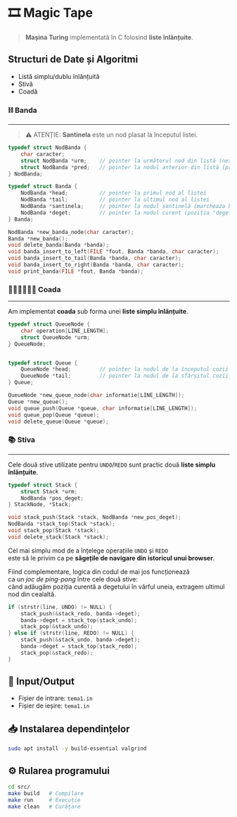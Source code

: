 # 🎞️ Magic Tape

> **Mașina Turing** implementată în C folosind **liste înlănțuite**.


## Structuri de Date și Algoritmi

- Listă simplu/dublu înlănțuită
- Stivă
- Coadă


### ⛓️ Banda
---

> ⚠️ ATENȚIE:
> **Santinela** este un nod plasat la începutul listei.


```c
typedef struct NodBanda {
    char caracter;
    struct NodBanda *urm;    // pointer la următorul nod din listă (next)
    struct NodBanda *pred;   // pointer la nodul anterior din listă (previous)
} NodBanda;

typedef struct Banda {
    NodBanda *head;          // pointer la primul nod al listei
    NodBanda *tail;          // pointer la ultimul nod al listei
    NodBanda *santinela;     // pointer la nodul santinelă (marcheaza baza listei)
    NodBanda *deget;         // pointer la nodul curent (poziția "degetului")
} Banda;
```


```c
NodBanda *new_banda_node(char caracter);
Banda *new_banda();
void delete_banda(Banda *banda);
void banda_insert_to_left(FILE *fout, Banda *banda, char caracter);
void banda_insert_to_tail(Banda *banda, char caracter);
void banda_insert_to_right(Banda *banda, char caracter);
void print_banda(FILE *fout, Banda *banda);
```


### 🚶‍♂️🚶‍♂️🚶‍♂️ Coada
---

Am implementat **coada** sub forma unei **liste simplu înlănțuite**.



```c
typedef struct QueueNode {
    char operation[LINE_LENGTH];
    struct QueueNode *urm;
} QueueNode;


typedef struct Queue {
    QueueNode *head;         // pointer la nodul de la începutul cozii
    QueueNode *tail;         // pointer la nodul de la sfârșitul cozii
} Queue;
```


```c
QueueNode *new_queue_node(char informatie[LINE_LENGTH]);
Queue *new_queue();
void queue_push(Queue *queue, char informatie[LINE_LENGTH]);
void queue_pop(Queue *queue);
void delete_queue(Queue *queue);
```

### 📚 Stiva
---

Cele două stive utilizate pentru `UNDO`/`REDO`
sunt practic două **liste simplu înlănțuite**.



```c
typedef struct Stack {
    struct Stack *urm;
    NodBanda *pos_deget;
} StackNode, *Stack;
```


```c
void stack_push(Stack *stack, NodBanda *new_pos_deget);
NodBanda *stack_top(Stack *stack);
void stack_pop(Stack *stack);
void delete_stack(Stack *stack);
```


Cel mai simplu mod de a înțelege operațiile `UNDO` și `REDO`  
este să le privim ca pe **săgețile de navigare din istoricul unui browser**.


Fiind complementare, logica din codul de mai jos funcționează  
ca un *joc de ping-pong* între cele două stive:  
când adăugăm poziția curentă a degetului în vârful uneia,
extragem ultimul nod din cealaltă.



```c
if (strstr(line, UNDO) != NULL) {
    stack_push(&stack_redo, banda->deget);
    banda->deget = stack_top(stack_undo);
    stack_pop(&stack_undo);
} else if (strstr(line, REDO) != NULL) {
    stack_push(&stack_undo, banda->deget);
    banda->deget = stack_top(stack_redo);
    stack_pop(&stack_redo);
}
```


## 📝 Input/Output
- Fișier de intrare: `tema1.in`
- Fișier de ieșire: `tema1.in`

## 📥 Instalarea dependințelor

```sh
sudo apt install -y build-essential valgrind
```

## ⚙️ Rularea programului

```sh
cd src/
make build   # Compilare
make run     # Execuție
make clean   # Curățare
```


